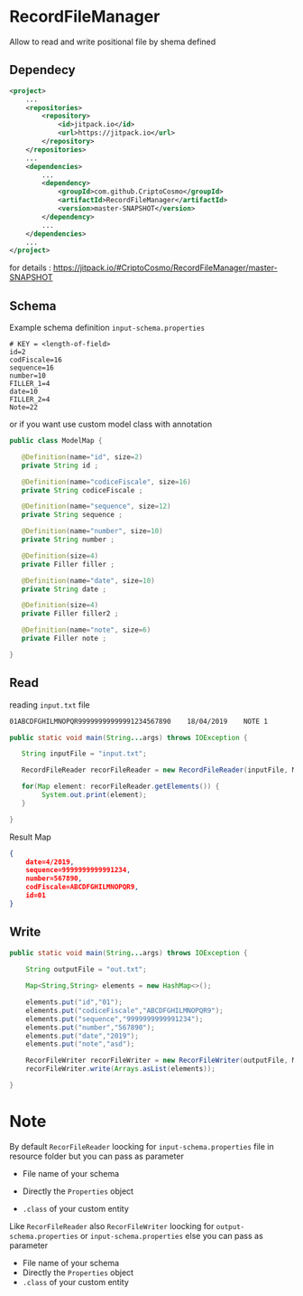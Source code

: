 # RecordFileManager
Allow to read and write positional file by shema defined 

## Dependecy

```xml
<project>
    ...
    <repositories>
        <repository>
            <id>jitpack.io</id>
            <url>https://jitpack.io</url>
        </repository>
    </repositories>
    ...
    <dependencies>
        ...
        <dependency>
            <groupId>com.github.CriptoCosmo</groupId>
            <artifactId>RecordFileManager</artifactId>
            <version>master-SNAPSHOT</version>
        </dependency>
        ...
    </dependencies>
    ...
</project>
```

for details : https://jitpack.io/#CriptoCosmo/RecordFileManager/master-SNAPSHOT

## Schema 

Example schema definition `input-schema.properties`

```properties
# KEY = <length-of-field>
id=2
codFiscale=16
sequence=16
number=10
FILLER_1=4
date=10
FILLER_2=4
Note=22	
```

or if you want use custom model class with annotation

```java
public class ModelMap {

   @Definition(name="id", size=2)
   private String id ;

   @Definition(name="codiceFiscale", size=16)
   private String codiceFiscale ;

   @Definition(name="sequence", size=12)
   private String sequence ;

   @Definition(name="number", size=10)
   private String number ;

   @Definition(size=4)
   private Filler filler ;

   @Definition(name="date", size=10)
   private String date ;

   @Definition(size=4)
   private Filler filler2 ;

   @Definition(name="note", size=6)
   private Filler note ;

}
```

## Read

reading  `input.txt` file

```txt
01ABCDFGHILMNOPQR99999999999991234567890    18/04/2019    NOTE 1
```

```java
public static void main(String...args) throws IOException {

   String inputFile = "input.txt";

   RecordFileReader recorFileReader = new RecordFileReader(inputFile, ModelMap.class);

   for(Map element: recorFileReader.getElements()) {
		System.out.print(element);
   }

}
```
Result Map

```json
{
	date=4/2019, 
	sequence=9999999999991234, 
	number=567890, 
	codFiscale=ABCDFGHILMNOPQR9, 
	id=01
}
```

## Write

```java
public static void main(String...args) throws IOException {
  
    String outputFile = "out.txt";

    Map<String,String> elements = new HashMap<>();

    elements.put("id","01");
    elements.put("codiceFiscale","ABCDFGHILMNOPQR9");
    elements.put("sequence","9999999999991234");
    elements.put("number","567890");
    elements.put("date","2019");
    elements.put("note","asd");

    RecorFileWriter recorFileWriter = new RecorFileWriter(outputFile, ModelMap.class);
    recorFileWriter.write(Arrays.asList(elements));

}
```



# Note

By default  `RecorFileReader` loocking for `input-schema.properties` file in resource folder but you can pass as parameter 

- File name of your schema 

- Directly the `Properties` object

- `.class` of your custom entity

  

Like `RecorFileReader` also `RecorFileWriter`  loocking for `output-schema.properties` or `input-schema.properties` else you can pass as parameter 

- File name of your schema 
- Directly the `Properties` object
- `.class` of your custom entity

